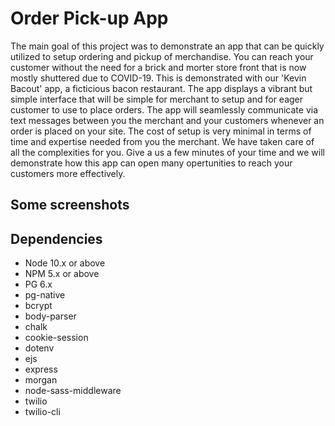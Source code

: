 Order Pick-up App
==================
The main goal of this project was to demonstrate an app that can be quickly utilized to setup
ordering and pickup of merchandise. You can reach your customer without the need for a brick and morter store front that is now mostly shuttered due to COVID-19. This is demonstrated with our 'Kevin Bacout' app, a ficticious bacon restaurant. The app displays a vibrant but simple interface that will be simple for merchant to setup and for eager customer to use to place orders. The app will seamlessly communicate via text messages between you the merchant and your customers whenever an order is placed on your site. The cost of setup is very minimal in terms of time and expertise needed from you the merchant. We have taken care of all the complexities for you. Give a us a few minutes of your time and we will demonstrate how this app can open many opertunities to reach your customers more effectively.

## Some screenshots


## Dependencies

- Node 10.x or above
- NPM 5.x or above
- PG 6.x
- pg-native
- bcrypt
- body-parser
- chalk
- cookie-session
- dotenv
- ejs
- express
- morgan
- node-sass-middleware
- twilio
-  twilio-cli
